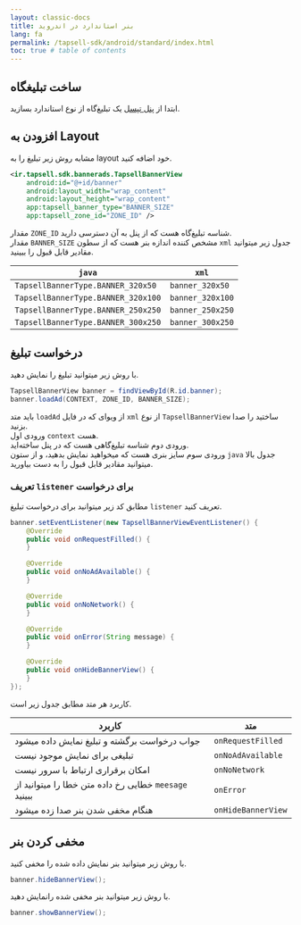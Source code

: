 ```yaml
---
layout: classic-docs
title: بنر استاندارد در اندروید
lang: fa
permalink: /tapsell-sdk/android/standard/index.html
toc: true # table of contents
---
```


## ساخت تبلیغگاه
ابتدا از [پنل تپسل](https://dashboard.tapsell.ir/) یک تبلیغ‌گاه از نوع استاندارد بسازید.

## افزودن به Layout
مشابه روش زیر تبلیغ را به layout خود اضافه کنید.

```xml
<ir.tapsell.sdk.bannerads.TapsellBannerView
    android:id="@+id/banner"
    android:layout_width="wrap_content"
    android:layout_height="wrap_content"
    app:tapsell_banner_type="BANNER_SIZE"
    app:tapsell_zone_id="ZONE_ID" />
```

مقدار `ZONE_ID` شناسه تبلیغ‌گاه هست که از پنل به آن دسترسی دارید.  
مقدار `BANNER_SIZE` مشخص کننده اندازه بنر هست که از سطون `xml` جدول زیر میتوانید مقادیر قابل قبول را ببینید.

| `java` | `xml` |
| - | - |
| `TapsellBannerType.BANNER_320x50` | `banner_320x50` |
| `TapsellBannerType.BANNER_320x100` | `banner_320x100` |
| `TapsellBannerType.BANNER_250x250` | `banner_250x250` |
| `TapsellBannerType.BANNER_300x250` | `banner_300x250` |

## درخواست تبلیغ
با روش زیر میتوانید تبلیغ را نمایش دهید.
```java
TapsellBannerView banner = findViewById(R.id.banner);
banner.loadAd(CONTEXT, ZONE_ID, BANNER_SIZE);
```
باید متد `loadAd` از ویوای که در فایل `xml` از نوع `TapsellBannerView` ساختید را صدا بزنید.  
 ورودی اول `context` هست.  
 ورودی دوم شناسه تبلیغ‌گاهی هست که در پنل ساخته‌اید.  
 ورودی سوم سایز بنری هست که میخواهید نمایش بدهید، و از ستون `java` جدول بالا میتوانید مقادیر قابل قبول را به دست بیاورید. 

### تعریف `listener` برای درخواست
مطابق کد زیر میتوانید برای درخواست تبلیغ `listener` تعریف کنید.

```java
banner.setEventListener(new TapsellBannerViewEventListener() {
    @Override
    public void onRequestFilled() {
    }

    @Override
    public void onNoAdAvailable() {
    }

    @Override
    public void onNoNetwork() {
    }

    @Override
    public void onError(String message) {
    }

    @Override
    public void onHideBannerView() {
    }
});
```

کاربرد هر متد مطابق جدول زیر است.

| کاربرد | متد |
| - | - |
| جواب درخواست برگشته و تبلیغ نمایش داده میشود | `onRequestFilled` |
| تبلیغی برای نمایش موجود نیست | `onNoAdAvailable` |
| امکان برقراری ارتباط با سرور نیست | `onNoNetwork` |
| خطایی رخ داده متن خطا را میتوانید از `meesage` ببینید | `onError` |
| هنگام مخفی شدن بنر صدا زده میشود | `onHideBannerView` |

## مخفی کردن بنر
با روش زیر میتوانید بنر نمایش داده شده را مخفی کنید.

```java
banner.hideBannerView();
```
با روش زیر میتوانید بنر مخفی شده رانمایش دهید.

```java
banner.showBannerView();
```
